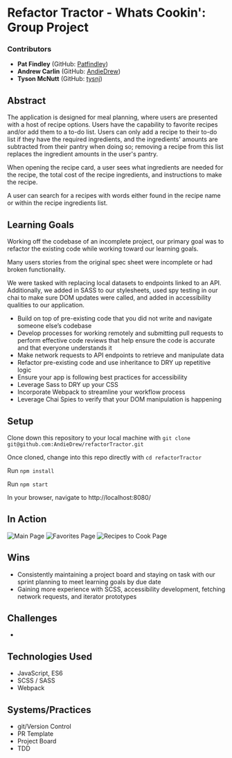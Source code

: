 # Refactor Tractor - Whats Cookin': Group Project

### Contributors
* __Pat Findley__ (GitHub: [Patfindley](https://github.com/Patfindley))
* __Andrew Carlin__ (GitHub: [AndieDrew](https://github.com/AndieDrew))
* __Tyson McNutt__ (GitHub: [tysnj](https://github.com/tysnj))

## Abstract
The application is designed for meal planning, where users are presented with a host of recipe options. Users have the capability to favorite recipes and/or add them to a to-do list. Users can only add a recipe to their to-do list if they have the required ingredients, and the ingredients' amounts are subtracted from their pantry when doing so; removing a recipe from this list replaces the ingredient amounts in the user's pantry.

When opening the recipe card, a user sees what ingredients are needed for the recipe, the total cost of the recipe ingredients, and instructions to make the recipe.

A user can search for a recipes with words either found in the recipe name or within the recipe ingredients list.

## Learning Goals
Working off the codebase of an incomplete project, our primary goal was to refactor the existing code while working toward our learning goals.

Many users stories from the original spec sheet were incomplete or had broken functionality.

We were tasked with replacing local datasets to endpoints linked to an API. Additionally, we added in SASS to our stylesheets, used spy testing in our chai to make sure DOM updates were called, and added in accessibility qualities to our application.
* Build on top of pre-existing code that you did not write and navigate someone else’s codebase
* Develop processes for working remotely and submitting pull requests to perform effective code reviews that help ensure the code is accurate and that everyone understands it
* Make network requests to API endpoints to retrieve and manipulate data
* Refactor pre-existing code and use inheritance to DRY up repetitive logic
* Ensure your app is following best practices for accessibility
* Leverage Sass to DRY up your CSS
* Incorporate Webpack to streamline your workflow process
* Leverage Chai Spies to verify that your DOM manipulation is happening

## Setup

Clone down this repository to your local machine with `git clone git@github.com:AndieDrew/refactorTractor.git`

Once cloned, change into this repo directly with `cd refactorTractor`

Run `npm install`

Run `npm start`

In your browser, navigate to http://localhost:8080/


## In Action
![Main Page](https://)
![Favorites Page](https://)
![Recipes to Cook Page](https://)

## Wins
- Consistently maintaining a project board and staying on task with our sprint planning to meet learning goals by due date
- Gaining more experience with SCSS, accessibility development, fetching network requests, and iterator prototypes

## Challenges
-

## Technologies Used
- JavaScript, ES6
- SCSS / SASS
- Webpack

## Systems/Practices
- git/Version Control
- PR Template
- Project Board
- TDD
